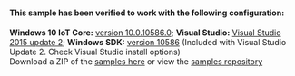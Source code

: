 <div class="card" style="padding:8px; ">
  <h4><b>This sample has been verified to work with the following configuration:</b></h4>
  <div><b>Windows 10 IoT Core:</b> <a href="http://go.microsoft.com/fwlink/?LinkId=715696">version 10.0.10586.0</a>; <b>Visual Studio:</b> <a href="http://go.microsoft.com/fwlink/?LinkId=715695">Visual Studio 2015 update 2</a>; <b>Windows SDK:</b> <a href="http://go.microsoft.com/fwlink/?LinkId=715693">version 10586</a> (Included with Visual Studio Update 2. Check Visual Studio install options)</div>
  <div>Download a ZIP of the <a href="https://github.com/ms-iot/samples/archive/develop.zip">samples here</a> or view the <a href="https://github.com/ms-iot/samples">samples repository</a></div>
</div>
